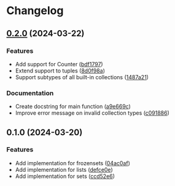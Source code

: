 # Changelog

## [0.2.0](https://github.com/MaxG87/collectiondict/compare/v0.1.0...v0.2.0) (2024-03-22)


### Features

* Add support for Counter ([bdf1797](https://github.com/MaxG87/collectiondict/commit/bdf1797e8ef92b8066db5de4e0573f3233e86999))
* Extend support to tuples ([8d0f98a](https://github.com/MaxG87/collectiondict/commit/8d0f98aa5ff0ff1bbb821f4a54379fe0154a98d9))
* Support subtypes of all built-in collections ([1487a21](https://github.com/MaxG87/collectiondict/commit/1487a21a3671074d7f773eef703c3b783fec742a))


### Documentation

* Create docstring for main function ([a9e669c](https://github.com/MaxG87/collectiondict/commit/a9e669c6743b0505516ce7f934a52e9b1f0e1716))
* Improve error message on invalid collection types ([c091886](https://github.com/MaxG87/collectiondict/commit/c091886332923fb08f518abd70b39273ef326732))

## 0.1.0 (2024-03-20)


### Features

* Add implementation for frozensets ([04ac0af](https://github.com/MaxG87/collectiondict/commit/04ac0afa64504e0767e56aa67363aea10a614444))
* Add implementation for lists ([defce0e](https://github.com/MaxG87/collectiondict/commit/defce0e3ecad4f6ef6e7ecd14fc2200d694e70db))
* Add implementation for sets ([ccd52e6](https://github.com/MaxG87/collectiondict/commit/ccd52e637c0f0c5d3d820cac30fb2886a31ada47))

